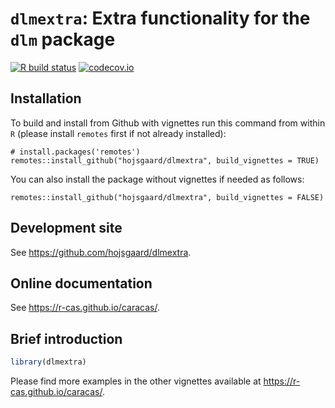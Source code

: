 
<!-- README.md is generated from README.Rmd. Please edit only README.Rmd! -->

<!-- # dlmextra -->

<!-- Extra functionality for the dlm package (for dynamic linear models) -->

# `dlmextra`: Extra functionality for the `dlm` package

<!-- badges: start -->

[![R build
status](https://github.com/r-cas/caracas/workflows/R-CMD-check/badge.svg)](https://github.com/r-cas/caracas/actions)
[![codecov.io](https://codecov.io/gh/r-cas/caracas/branch/master/graphs/badge.svg)](https://codecov.io/gh/r-cas/caracas?branch=master)
<!-- badges: end -->

## Installation

<!-- `caracas` is available on CRAN and can be installed as usual: -->

<!-- ``` -->

<!-- install.packages('caracas') -->

<!-- ``` -->

To build and install from Github with vignettes run this command from
within `R` (please install `remotes` first if not already installed):

    # install.packages('remotes')
    remotes::install_github("hojsgaard/dlmextra", build_vignettes = TRUE)

You can also install the package without vignettes if needed as follows:

    remotes::install_github("hojsgaard/dlmextra", build_vignettes = FALSE)

<!-- ## Configuring the Python environment -->

<!-- The `caracas` package uses the [`reticulate`](https://github.com/rstudio/reticulate) package (to run Python code). Thus, if you wish to configure your Python environment, you need to 1) load `reticulate`, 2) configure the Python environment, and 3) load `caracas`. The Python environment can be configured as described [here](https://rstudio.github.io/reticulate/articles/versions.html). Again, this need to be done *before* loading `caracas`. -->

## Development site

See <https://github.com/hojsgaard/dlmextra>.

## Online documentation

See <https://r-cas.github.io/caracas/>.

## Brief introduction

``` r
library(dlmextra)
```

Please find more examples in the other vignettes available at
<https://r-cas.github.io/caracas/>.
